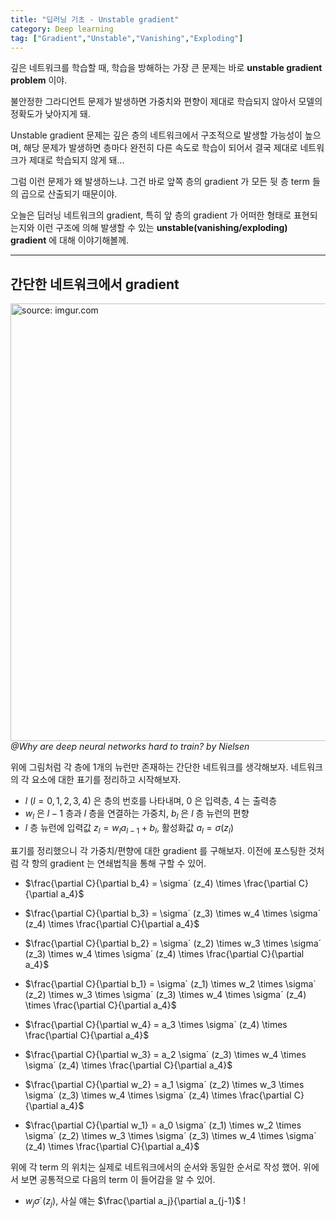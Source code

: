 ```yaml
---
title: "딥러닝 기초 - Unstable gradient"
category: Deep learning
tag: ["Gradient","Unstable","Vanishing","Exploding"]
---
```


깊은 네트워크를 학습할 때, 학습을 방해하는 가장 큰 문제는 바로 **unstable gradient problem** 이야.

불안정한 그라디언트 문제가 발생하면 가중치와 편향이 제대로 학습되지 않아서 모델의 정확도가 낮아지게 돼.

Unstable gradient 문제는 깊은 층의 네트워크에서 구조적으로 발생할 가능성이 높으며, 해당 문제가 발생하면 층마다 완전히 다른 속도로 학습이 되어서 결국 제대로 네트워크가 제대로 학습되지 않게 돼...

그럼 이런 문제가 왜 발생하느냐. 그건 바로 앞쪽 층의 gradient 가 모든 뒷 층 term 들의 곱으로 산출되기 때문이야.

오늘은 딥러닝 네트워크의 gradient, 특히 앞 층의 gradient 가 어떠한 형태로 표현되는지와 이런 구조에 의해 발생할 수 있는 **unstable(vanishing/exploding) gradient** 에 대해 이야기해볼께.


---
## 간단한 네트워크에서 gradient

<a href="https://i.imgur.com/I8bhLpU"><img src="https://i.imgur.com/I8bhLpU.png" width="700px" title="source: imgur.com" /></a>_@Why are deep neural networks hard to train?
 by Nielsen_

위에 그림처럼 각 층에 1개의 뉴런만 존재하는 간단한 네트워크를 생각해보자. 네트워크의 각 요소에 대한 표기를 정리하고 시작해보자.

 - $l\ (l=0,1,2,3,4)$ 은 층의 번호를 나타내며, $0$ 은 입력층, $4$ 는 출력층
 - $w_l$ 은 $l-1$ 층과 $l$ 층을 연결하는 가중치, $b_l$ 은 $l$ 층 뉴런의 편향
 - $l$ 층 뉴런에 입력값 $z_l = w_l a_{l-1} + b_l$, 활성화값 $a_l = \sigma ( z_l)$

표기를 정리했으니 각 가중치/편향에 대한 gradient 를 구해보자. 이전에 포스팅한 것처럼 각 항의 gradient 는 연쇄법칙을 통해 구할 수 있어.

 - $\frac{\partial C}{\partial b_4} = \sigma´ (z_4) \times \frac{\partial C}{\partial a_4}$
 - $\frac{\partial C}{\partial b_3} = \sigma´ (z_3) \times w_4 \times \sigma´ (z_4) \times \frac{\partial C}{\partial a_4}$
 - $\frac{\partial C}{\partial b_2} = \sigma´ (z_2) \times  w_3 \times \sigma´ (z_3) \times w_4 \times \sigma´ (z_4) \times \frac{\partial C}{\partial a_4}$
 - $\frac{\partial C}{\partial b_1} = \sigma´ (z_1) \times  w_2 \times \sigma´ (z_2) \times  w_3 \times \sigma´ (z_3) \times w_4 \times \sigma´ (z_4) \times \frac{\partial C}{\partial a_4}$

 - $\frac{\partial C}{\partial w_4} = a_3 \times \sigma´ (z_4) \times \frac{\partial C}{\partial a_4}$
 - $\frac{\partial C}{\partial w_3} = a_2 \sigma´ (z_3) \times w_4 \times \sigma´ (z_4) \times \frac{\partial C}{\partial a_4}$
 - $\frac{\partial C}{\partial w_2} = a_1 \sigma´ (z_2) \times  w_3 \times \sigma´ (z_3) \times w_4 \times \sigma´ (z_4) \times \frac{\partial C}{\partial a_4}$
 - $\frac{\partial C}{\partial w_1} = a_0 \sigma´ (z_1) \times  w_2 \times \sigma´ (z_2) \times  w_3 \times \sigma´ (z_3) \times w_4 \times \sigma´ (z_4) \times \frac{\partial C}{\partial a_4}$

위에 각 term 의 위치는 실제로 네트워크에서의 순서와 동일한 순서로 작성 했어. 위에서 보면 공통적으로 다음의 term 이 들어감을 알 수 있어.

 - $w_j \sigma´ (z_j)$, 사실 얘는 $\frac{\partial a_j}{\partial a_{j-1}$ !
 
